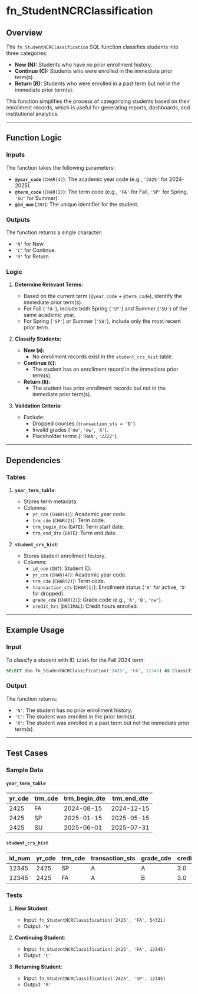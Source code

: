 # fn_StudentNCRClassification

## Overview

The `fn_StudentNCRClassification` SQL function classifies students into three categories:
- **New (N):** Students who have no prior enrollment history.
- **Continue (C):** Students who were enrolled in the immediate prior term(s).
- **Return (R):** Students who were enrolled in a past term but not in the immediate prior term(s).

This function simplifies the process of categorizing students based on their enrollment records, which is useful for generating reports, dashboards, and institutional analytics.

---

## Function Logic

### Inputs
The function takes the following parameters:
- **`@year_code`** (`CHAR(4)`): The academic year code (e.g., `'2425'` for 2024-2025).
- **`@term_code`** (`CHAR(2)`): The term code (e.g., `'FA'` for Fall, `'SP'` for Spring, `'SU'` for Summer).
- **`@id_num`** (`INT`): The unique identifier for the student.

### Outputs
The function returns a single character:
- `'N'` for New.
- `'C'` for Continue.
- `'R'` for Return.

### Logic

1. **Determine Relevant Terms:**
   - Based on the current term (`@year_code` + `@term_code`), identify the immediate prior term(s).
   - For Fall (`'FA'`), include both Spring (`'SP'`) and Summer (`'SU'`) of the same academic year.
   - For Spring (`'SP'`) or Summer (`'SU'`), include only the most recent prior term.

2. **Classify Students:**
   - **New (`N`):**
     - No enrollment records exist in the `student_crs_hist` table.
   - **Continue (`C`):**
     - The student has an enrollment record in the immediate prior term(s).
   - **Return (`R`):**
     - The student has prior enrollment records but not in the immediate prior term(s).

3. **Validation Criteria:**
   - Exclude:
     - Dropped courses (`transaction_sts = 'D'`).
     - Invalid grades (`'nw'`, `'ew'`, `'X'`).
     - Placeholder terms (`'TRAN'`, `'ZZZZ'`).

---

## Dependencies

### Tables
1. **`year_term_table`**:
   - Stores term metadata.
   - Columns:
     - `yr_cde` (`CHAR(4)`): Academic year code.
     - `trm_cde` (`CHAR(2)`): Term code.
     - `trm_begin_dte` (`DATE`): Term start date.
     - `trm_end_dte` (`DATE`): Term end date.

2. **`student_crs_hist`**:
   - Stores student enrollment history.
   - Columns:
     - `id_num` (`INT`): Student ID.
     - `yr_cde` (`CHAR(4)`): Academic year code.
     - `trm_cde` (`CHAR(2)`): Term code.
     - `transaction_sts` (`CHAR(1)`): Enrollment status (`'A'` for active, `'D'` for dropped).
     - `grade_cde` (`CHAR(2)`): Grade code (e.g., `'A'`, `'B'`, `'nw'`).
     - `credit_hrs` (`DECIMAL`): Credit hours enrolled.

---

## Example Usage

### Input
To classify a student with ID `12345` for the Fall 2024 term:
```sql
SELECT dbo.fn_StudentNCRClassification('2425', 'FA', 12345) AS Classification;
```

### Output
The function returns:
- `'N'`: The student has no prior enrollment history.
- `'C'`: The student was enrolled in the prior term(s).
- `'R'`: The student was enrolled in a past term but not the immediate prior term(s).

---

## Test Cases

### Sample Data
#### `year_term_table`
| yr_cde | trm_cde | trm_begin_dte | trm_end_dte |
|--------|---------|---------------|-------------|
| 2425   | FA      | 2024-08-15    | 2024-12-15  |
| 2425   | SP      | 2025-01-15    | 2025-05-15  |
| 2425   | SU      | 2025-06-01    | 2025-07-31  |

#### `student_crs_hist`
| id_num | yr_cde | trm_cde | transaction_sts | grade_cde | credit_hrs |
|--------|--------|---------|-----------------|-----------|------------|
| 12345  | 2425   | SP      | A               | A         | 3.0        |
| 12345  | 2425   | FA      | A               | B         | 3.0        |

### Tests
1. **New Student**:
   - Input: `fn_StudentNCRClassification('2425', 'FA', 54321)`
   - Output: `'N'`

2. **Continuing Student**:
   - Input: `fn_StudentNCRClassification('2425', 'FA', 12345)`
   - Output: `'C'`

3. **Returning Student**:
   - Input: `fn_StudentNCRClassification('2425', 'SP', 12345)`
   - Output: `'R'`




